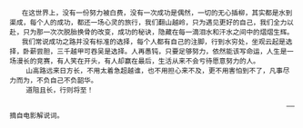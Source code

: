        在这世界上，没有一份努力被白费，没有一次成功是偶然，一切的无心插柳，其实都是水到渠成，每个人的成功，都还一场心灵的旅行，我们翻山越岭，只为遇见更好的自己，我们全力以赴，只为那一次次脱胎换骨的改变，成功的秘诀，隐藏在每一滴泪水和汗水之间中的熠熠生辉。
       我们常说成功之路并没有标准的选择，每个人都有自己的注脚，行到水穷处，坐观云起是选择，卧薪尝胆，三千越甲可吞吴是选择。人再愚钝，只要足够努力，依然能该写命运，人生是一场漫长的竞赛，有人笑在开头，有人却赢在最后，生活从来不会亏待愿意努力的人。
        山高路远来日方长，不用太着急超越谁，也不用担心来不及，更不用害怕到不了，凡事尽力而为，不负自己不负韶华。
        道阻且长，行则将至！

                                                                        ——摘自电影解说词。